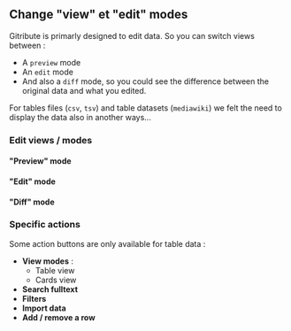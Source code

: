 
## Change "view" et "edit" modes

Gitribute is primarly designed to edit data. So you can switch views between : 

- A `preview` mode
- An `edit` mode
- And also a `diff` mode, so you could see the difference between the original data and what you edited.

For tables files (`csv`, `tsv`) and table datasets (`mediawiki`) we felt the need to display the data also in another ways...

### Edit views / modes

#### "Preview" mode
#### "Edit" mode
#### "Diff" mode

### Specific actions

Some action buttons are only available for table data :

- **View modes** :
  - Table view
  - Cards view
- **Search fulltext**
- **Filters**
- **Import data**
- **Add / remove a row**
